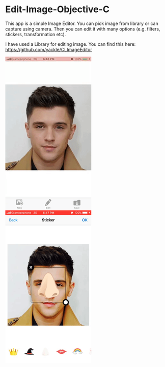 # Edit-Image-Objective-C
This app is a simple Image Editor. You can pick image from library or can capture using camera. Then you can edit it with many options (e.g. filters, stickers, transformation etc).

I have used a Library for editing image. You can find this here: https://github.com/yackle/CLImageEditor

![Demo](Demo/Demo1.gif)
![Demo](Demo/Demo2.gif)
